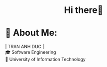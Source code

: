 <h1 align="center"> Hi there👋</h1> 

# 💫 About Me:
| TRAN ANH DUC |                                                    <br>🎓 Software Engineering         <br>🏢 University of Information Technology
